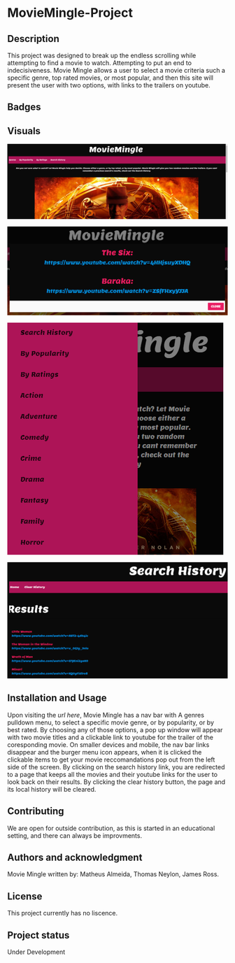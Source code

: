 # MovieMingle-Project

## Description
This project was designed to break up the endless scrolling while attempting to find a movie to watch. Attempting to put an end to indecisiveness. Movie Mingle allows a user to select a movie criteria such a specific genre, top rated movies, or most popular, and then this site will present the user with two options, with links to the trailers on youtube.

## Badges

## Visuals
![Screenshot of Home Page](Images/home.PNG)
   
![Screenshots of modal](Images/modal.PNG)

![Screenshot of Mobile](Images/mobile.PNG)

![Screenshot of Search History](Images/searchHistory.PNG)

## Installation and Usage
Upon visiting the *url here*, Movie Mingle has a nav bar with A genres pulldown menu, to select a specific movie genre, or by popularity, or by best rated. By choosing any of those options,  a pop up window will appear with two movie titles and a clickable link to youtube for the trailer of the coresponding movie. On smaller devices and mobile, the nav bar links disappear and the burger menu icon appears, when it is clicked the clickable items to get your movie reccomandations pop out from the left side of the screen. By clicking on the search history link, you are redirected to a page that keeps all the movies and their youtube links for the user to look back on their results. By clicking the clear history button, the page and its local history will be cleared.


## Contributing
We are open for outside contribution, as this is started in an educational setting, and there can always be improvments.

## Authors and acknowledgment
Movie Mingle written by:
Matheus Almeida,
Thomas Neylon,
James Ross.

## License
This project currently has no liscence.

## Project status
Under Development
